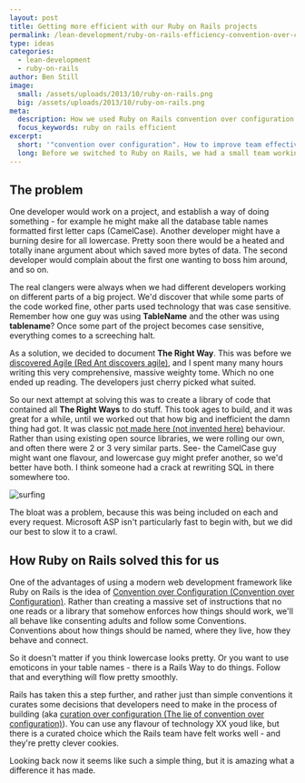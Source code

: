 ```yaml
---
layout: post
title: Getting more efficient with our Ruby on Rails projects
permalink: /lean-development/ruby-on-rails-efficiency-convention-over-configuration/
type: ideas
categories:
  - lean-development
  - ruby-on-rails
author: Ben Still
image:
  small: /assets/uploads/2013/10/ruby-on-rails.png
  big: /assets/uploads/2013/10/ruby-on-rails.png
meta:
  description: How we used Ruby on Rails convention over configuration to make our developers more efficient and improve quality
  focus_keywords: ruby on rails efficient
excerpt:
  short: '"convention over configuration". How to improve team effectiveness and quality.'
  long: Before we switched to Ruby on Rails, we had a small team working in Microsoft ASP and .Net. They'd butt heads all the time over seemingly trivial stuff, which had the impact of slowing us down. Once using Ruby on Rails, we started approaching these issues from a "convention over configuration" perspective, which helped us improve efficiency and quality. Here's a small example to illustrate how.
---
```


## The problem

One developer would work on a project, and establish a way of doing something - for example he might make all the database table names formatted first letter caps (CamelCase). Another developer might have a burning desire for all lowercase. Pretty soon there would be a heated and totally inane argument about which saved more bytes of data. The second developer would complain about the first one wanting to boss him around, and so on.

The real clangers were always when we had different developers working on different parts of a big project. We'd discover that while some parts of the code worked fine, other parts used technology that was case sensitive. Remember how one guy was using **TableName** and the other was using **tablename**? Once some part of the project becomes case sensitive, everything comes to a screeching halt.

As a solution, we decided to document **The Right Way**. This was before we [discovered Agile (Red Ant discovers agile)](/about-red-ant/), and I spent many many hours writing this very comprehensive, massive weighty tome. Which no one ended up reading. The developers just cherry picked what suited.

So our next attempt at solving this was to create a library of code that contained all **The Right Ways** to do stuff. This took ages to build, and it was great for a while, until we worked out that how big and inefficient the damn thing had got. It was classic [not made here (not invented here)](http://en.wikipedia.org/wiki/Not_invented_here) behaviour. Rather than using existing open source libraries, we were rolling our own, and often there were 2 or 3 very similar parts. See- the CamelCase guy might want one flavour, and lowercase guy might prefer another, so we'd better have both. I think someone had a crack at rewriting SQL in there somewhere too.

![surfing](/assets/uploads/2013/04/surfing.gif)

The bloat was a problem, because this was being included on each and every request. Microsoft ASP isn't particularly fast to begin with, but we did our best to slow it to a crawl.

## How Ruby on Rails solved this for us

One of the advantages of using a modern web development framework like Ruby on Rails is the idea of [Convention over Configuration (Convention over Configuration)](http://en.wikipedia.org/wiki/Convention_over_configuration). Rather than creating a massive set of instructions that no one reads or a library that somehow enforces how things should work, we'll all behave like consenting adults and follow some Conventions. Conventions about how things should be named, where they live, how they behave and connect.

So it doesn't matter if you think lowercase looks pretty. Or you want to use emoticons in your table names - there is a Rails Way to do things. Follow that and everything will flow pretty smoothly.

Rails has taken this a step further, and rather just than simple conventions it curates some decisions that developers need to make in the process of building (aka [curation over configuration (The lie of convention over configuration)](http://gilesbowkett.blogspot.com.au/2013/02/the-lie-of-convention-over-configuration.html)). You can use any flavour of technology XX youd like, but there is a curated choice which the Rails team have felt works well - and they're pretty clever cookies.

Looking back now it seems like such a simple thing, but it is amazing what a difference it has made.
